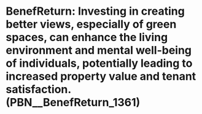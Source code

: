 # BenefReturn: __Investing in creating better views, especially of green spaces, can enhance the living environment and mental well-being of individuals, potentially leading to increased property value and tenant satisfaction.__ (PBN__BenefReturn_1361)

